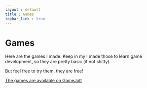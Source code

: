 ```yaml
---
layout : default
title : Games
topbar_link : true
---
```


# Games

Here are the games I made. Keep in my I made those to learn game development, so they are pretty basic (if not shitty).

But feel free to try them, they are free!

[The games are available on GameJolt](https://gamejolt.com/@Keplyx)
